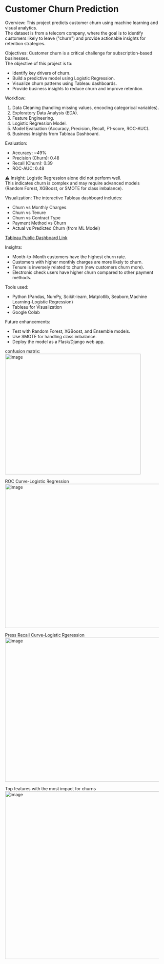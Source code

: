 
# Customer Churn Prediction

Overview:
This project predicts customer churn using machine learning and visual analytics.  
The dataset is from a telecom company, where the goal is to identify customers likely to leave ("churn") and provide actionable insights for retention strategies.

Objectives:
Customer churn is a critical challenge for subscription-based businesses.  
The objective of this project is to:  
- Identify key drivers of churn.  
- Build a predictive model using Logistic Regression.  
- Visualize churn patterns using Tableau dashboards.  
- Provide business insights to reduce churn and improve retention.

Workflow:
 1. Data Cleaning (handling missing values, encoding categorical variables).  
2. Exploratory Data Analysis (EDA).  
3. Feature Engineering.  
4. Logistic Regression Model.  
5. Model Evaluation (Accuracy, Precision, Recall, F1-score, ROC-AUC).  
6. Business Insights from Tableau Dashboard.

Evaluation:
- Accuracy: ~49%  
- Precision (Churn): 0.48  
- Recall (Churn): 0.39  
- ROC-AUC: 0.48  

⚠️ Insight: Logistic Regression alone did not perform well.  
This indicates churn is complex and may require advanced models (Random Forest, XGBoost, or SMOTE for class imbalance).

Visualization:
The interactive Tableau dashboard includes:  
- Churn vs Monthly Charges  
- Churn vs Tenure  
- Churn vs Contract Type  
- Payment Method vs Churn  
- Actual vs Predicted Churn (from ML Model)  

[Tableau Public Dashboard Link](https://public.tableau.com/views/churnanalysisdashboard_17569135607190/ChurnAnalysisDashboard?:language=en-US&publish=yes&:sid=&:redirect=auth&:display_count=n&:origin=viz_share_link)

Insights:
- Month-to-Month customers have the highest churn rate.  
- Customers with higher monthly charges are more likely to churn.  
- Tenure is inversely related to churn (new customers churn more).  
- Electronic check users have higher churn compared to other payment methods.

Tools used:
-  Python (Pandas, NumPy, Scikit-learn, Matplotlib, Seaborn,Machine Learning-Logistic Regression)  
- Tableau for Visualization  
- Google Colab

Future enhancements:
- Test with Random Forest, XGBoost, and Ensemble models.  
- Use SMOTE for handling class imbalance.  
- Deploy the model as a Flask/Django web app.  

confusion matrix:
<img width="444" height="393" alt="image" src="https://github.com/user-attachments/assets/3e7ee2fb-c34d-4899-8bd8-9e6cf1259815" />

ROC Curve-Logistic Regression
<img width="536" height="470" alt="image" src="https://github.com/user-attachments/assets/7986bbd2-2377-490b-b3d3-e9fa5e78d612" />

Press Recall Curve-Logistic Rgeression
<img width="536" height="470" alt="image" src="https://github.com/user-attachments/assets/5dd53c49-fa4e-468e-93d5-49022509ee4a" />

Top features with the most impact for churns
<img width="767" height="547" alt="image" src="https://github.com/user-attachments/assets/7aaf5652-e3e6-4a85-afdc-b1ef5dfad7d8" />


